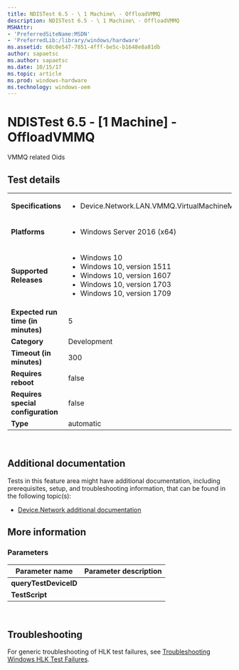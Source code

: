 ```yaml
---
title: NDISTest 6.5 - \ 1 Machine\ - OffloadVMMQ
description: NDISTest 6.5 - \ 1 Machine\ - OffloadVMMQ
MSHAttr:
- 'PreferredSiteName:MSDN'
- 'PreferredLib:/library/windows/hardware'
ms.assetid: 68c0e547-7851-4fff-be5c-b1648e8a81db
author: sapaetsc
ms.author: sapaetsc
ms.date: 10/15/17
ms.topic: article
ms.prod: windows-hardware
ms.technology: windows-oem
---
```


# <span id="p_hlk_test.0485cf9a-9a4a-428e-be26-1572e2e6aa80"></span>NDISTest 6.5 - \[1 Machine\] - OffloadVMMQ


VMMQ related Oids

## Test details
|||
|---|---|
| **Specifications**  | <ul><li>Device.Network.LAN.VMMQ.VirtualMachineMultiQueues</li></ul> |  
| **Platforms**   | <ul><li>Windows Server 2016 (x64)</li></ul> |
| **Supported Releases** | <ul><li>Windows 10</li><li>Windows 10, version 1511</li><li>Windows 10, version 1607</li><li>Windows 10, version 1703</li><li>Windows 10, version 1709</li></ul> |
|**Expected run time (in minutes)**| 5 |
|**Category**| Development |
|**Timeout (in minutes)**| 300 |
|**Requires reboot**| false |
|**Requires special configuration**| false |
|**Type**| automatic |

 

## <span id="Additional_documentation"></span><span id="additional_documentation"></span><span id="ADDITIONAL_DOCUMENTATION"></span>Additional documentation


Tests in this feature area might have additional documentation, including prerequisites, setup, and troubleshooting information, that can be found in the following topic(s):

-   [Device.Network additional documentation](device-network-additional-documentation.md)

## <span id="More_information"></span><span id="more_information"></span><span id="MORE_INFORMATION"></span>More information


### <span id="Parameters"></span><span id="parameters"></span><span id="PARAMETERS"></span>Parameters

| Parameter name        | Parameter description |
|-----------------------|-----------------------|
| **queryTestDeviceID** |                       |
| **TestScript**        |                       |

 

## <span id="Troubleshooting"></span><span id="troubleshooting"></span><span id="TROUBLESHOOTING"></span>Troubleshooting


For generic troubleshooting of HLK test failures, see [Troubleshooting Windows HLK Test Failures](..\user\troubleshooting-windows-hlk-test-failures.md).

 

 






